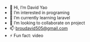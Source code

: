 - 👋 Hi, I’m David Yao
- 👀 I’m interested in programing
- 🌱 I’m currently learning laravel
- 💞️ I’m looking to collaborate on project
- 📫 broudavid505@gmail.com
- ⚡ Fun fact: video

<!---
dav997/dav997 is a ✨ special ✨ repository because its `README.md` (this file) appears on your GitHub profile.
You can click the Preview link to take a look at your changes.
--->
